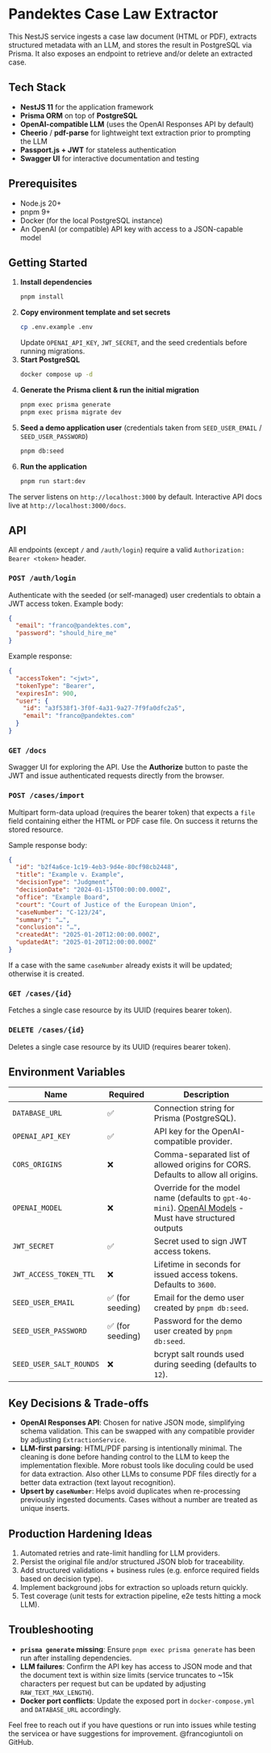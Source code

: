 # Pandektes Case Law Extractor

This NestJS service ingests a case law document (HTML or PDF), extracts structured metadata with an LLM, and stores the result in PostgreSQL via Prisma. It also exposes an endpoint to retrieve and/or delete an extracted case.

## Tech Stack

- **NestJS 11** for the application framework
- **Prisma ORM** on top of **PostgreSQL**
- **OpenAI-compatible LLM** (uses the OpenAI Responses API by default)
- **Cheerio** / **pdf-parse** for lightweight text extraction prior to prompting the LLM
- **Passport.js + JWT** for stateless authentication
- **Swagger UI** for interactive documentation and testing

## Prerequisites

- Node.js 20+
- pnpm 9+
- Docker (for the local PostgreSQL instance)
- An OpenAI (or compatible) API key with access to a JSON-capable model

## Getting Started

1. **Install dependencies**
   ```bash
   pnpm install
   ```
2. **Copy environment template and set secrets**
   ```bash
   cp .env.example .env
   ```
   Update `OPENAI_API_KEY`, `JWT_SECRET`, and the seed credentials before running migrations.
3. **Start PostgreSQL**
   ```bash
   docker compose up -d
   ```
4. **Generate the Prisma client & run the initial migration**
   ```bash
   pnpm exec prisma generate
   pnpm exec prisma migrate dev
   ```
5. **Seed a demo application user** (credentials taken from `SEED_USER_EMAIL` / `SEED_USER_PASSWORD`)
   ```bash
   pnpm db:seed
   ```
6. **Run the application**
   ```bash
   pnpm run start:dev
   ```

The server listens on `http://localhost:3000` by default. Interactive API docs live at `http://localhost:3000/docs`.

## API

All endpoints (except `/` and `/auth/login`) require a valid `Authorization: Bearer <token>` header.

### `POST /auth/login`
Authenticate with the seeded (or self-managed) user credentials to obtain a JWT access token. Example body:

```json
{
  "email": "franco@pandektes.com",
  "password": "should_hire_me"
}
```

Example response:

```json
{
  "accessToken": "<jwt>",
  "tokenType": "Bearer",
  "expiresIn": 900,
  "user": {
    "id": "a3f538f1-3f0f-4a31-9a27-7f9fa0dfc2a5",
    "email": "franco@pandektes.com"
  }
}
```

### `GET /docs`
Swagger UI for exploring the API. Use the **Authorize** button to paste the JWT and issue authenticated requests directly from the browser.

### `POST /cases/import`
Multipart form-data upload (requires the bearer token) that expects a `file` field containing either the HTML or PDF case file. On success it returns the stored resource.

Sample response body:
```json
{
  "id": "b2f4a6ce-1c19-4eb3-9d4e-80cf98cb2448",
  "title": "Example v. Example",
  "decisionType": "Judgment",
  "decisionDate": "2024-01-15T00:00:00.000Z",
  "office": "Example Board",
  "court": "Court of Justice of the European Union",
  "caseNumber": "C-123/24",
  "summary": "…",
  "conclusion": "…",
  "createdAt": "2025-01-20T12:00:00.000Z",
  "updatedAt": "2025-01-20T12:00:00.000Z"
}
```

If a case with the same `caseNumber` already exists it will be updated; otherwise it is created.

### `GET /cases/{id}`
Fetches a single case resource by its UUID (requires bearer token).

### `DELETE /cases/{id}`
Deletes a single case resource by its UUID (requires bearer token).

## Environment Variables

| Name | Required | Description |
| --- | --- | --- |
| `DATABASE_URL` | ✅ | Connection string for Prisma (PostgreSQL). |
| `OPENAI_API_KEY` | ✅ | API key for the OpenAI-compatible provider. |
| `CORS_ORIGINS` | ❌ | Comma-separated list of allowed origins for CORS. Defaults to allow all origins. |
| `OPENAI_MODEL` | ❌ | Override for the model name (defaults to `gpt-4o-mini`). [OpenAI Models](https://platform.openai.com/docs/models) - Must have structured outputs |
| `JWT_SECRET` | ✅ | Secret used to sign JWT access tokens. |
| `JWT_ACCESS_TOKEN_TTL` | ❌ | Lifetime in seconds for issued access tokens. Defaults to `3600`. |
| `SEED_USER_EMAIL` | ✅ (for seeding) | Email for the demo user created by `pnpm db:seed`. |
| `SEED_USER_PASSWORD` | ✅ (for seeding) | Password for the demo user created by `pnpm db:seed`. |
| `SEED_USER_SALT_ROUNDS` | ❌ | bcrypt salt rounds used during seeding (defaults to `12`). |

## Key Decisions & Trade-offs

- **OpenAI Responses API**: Chosen for native JSON mode, simplifying schema validation. This can be swapped with any compatible provider by adjusting `ExtractionService`.
- **LLM-first parsing**: HTML/PDF parsing is intentionally minimal. The cleaning is done before handing control to the LLM to keep the implementation flexible. More robust tools like doculing could be used for data extraction. Also other LLMs to consume PDF files directly for a better data extraction (text layout recognition).
- **Upsert by `caseNumber`**: Helps avoid duplicates when re-processing previously ingested documents. Cases without a number are treated as unique inserts.

## Production Hardening Ideas

1. Automated retries and rate-limit handling for LLM providers.
2. Persist the original file and/or structured JSON blob for traceability.
3. Add structured validations + business rules (e.g. enforce required fields based on decision type).
4. Implement background jobs for extraction so uploads return quickly.
5. Test coverage (unit tests for extraction pipeline, e2e tests hitting a mock LLM).

## Troubleshooting

- **`prisma generate` missing**: Ensure `pnpm exec prisma generate` has been run after installing dependencies.
- **LLM failures**: Confirm the API key has access to JSON mode and that the document text is within size limits (service truncates to ~15k characters per request but can be updated by adjusting `RAW_TEXT_MAX_LENGTH`).
- **Docker port conflicts**: Update the exposed port in `docker-compose.yml` and `DATABASE_URL` accordingly.

Feel free to reach out if you have questions or run into issues while testing the servicea or have suggestions for improvement. @francogiuntoli on GitHub.
